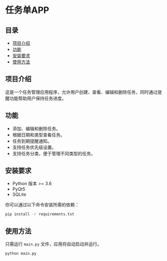# 任务单APP

## 目录

- [项目介绍](#项目介绍)
- [功能](#功能)
- [安装要求](#安装要求)
- [使用方法](#使用方法)


## 项目介绍

这是一个任务管理应用程序，允许用户创建、查看、编辑和删除任务，同时通过提醒功能帮助用户保持任务进度。

## 功能

- 添加、编辑和删除任务。
- 根据日期和类型查看任务。
- 任务到期提醒通知。
- 支持任务优先级设置。
- 支持任务分类，便于管理不同类型的任务。

## 安装要求

- Python 版本 >= 3.6
- PyQt5
- SQLite

你可以通过以下命令安装所需的依赖：

```bash
pip install -r requirements.txt
```

## 使用方法

只需运行 `main.py` 文件，应用将自动启动并运行。
```bash
python main.py
